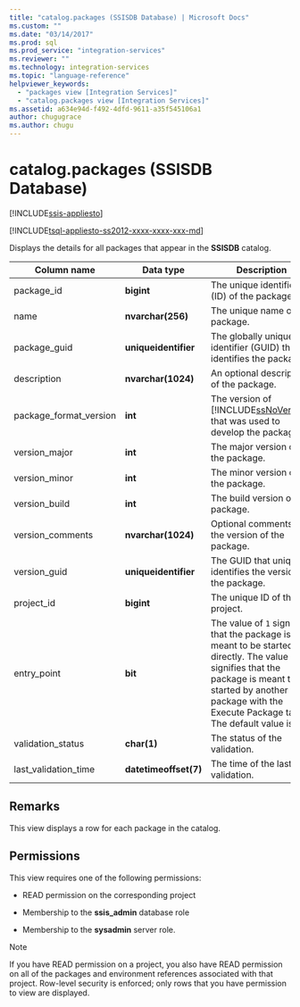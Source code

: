 ```yaml
---
title: "catalog.packages (SSISDB Database) | Microsoft Docs"
ms.custom: ""
ms.date: "03/14/2017"
ms.prod: sql
ms.prod_service: "integration-services"
ms.reviewer: ""
ms.technology: integration-services
ms.topic: "language-reference"
helpviewer_keywords: 
  - "packages view [Integration Services]"
  - "catalog.packages view [Integration Services]"
ms.assetid: a634e94d-f492-4dfd-9611-a35f545106a1
author: chugugrace
ms.author: chugu
---
```

# catalog.packages (SSISDB Database)

[!INCLUDE[ssis-appliesto](../../includes/ssis-appliesto-ssvrpluslinux-asdb-asdw-xxx.md)]


[!INCLUDE[tsql-appliesto-ss2012-xxxx-xxxx-xxx-md](../../includes/tsql-appliesto-ss2012-xxxx-xxxx-xxx-md.md)]

  Displays the details for all packages that appear in the **SSISDB** catalog.  
  
|Column name|Data type|Description|  
|-----------------|---------------|-----------------|  
|package_id|**bigint**|The unique identifier (ID) of the package.|  
|name|**nvarchar(256)**|The unique name of the package.|  
|package_guid|**uniqueidentifier**|The globally unique identifier (GUID) that identifies the package.|  
|description|**nvarchar(1024)**|An optional description of the package.|  
|package_format_version|**int**|The version of [!INCLUDE[ssNoVersion](../../includes/ssnoversion-md.md)] that was used to develop the package.|  
|version_major|**int**|The major version of the package.|  
|version_minor|**int**|The minor version of the package.|  
|version_build|**int**|The build version of the package.|  
|version_comments|**nvarchar(1024)**|Optional comments on the version of the package.|  
|version_guid|**uniqueidentifier**|The GUID that uniquely identifies the version of the package.|  
|project_id|**bigint**|The unique ID of the project.|  
|entry_point|**bit**|The value of `1` signifies that the package is meant to be started directly. The value of `0` signifies that the package is meant to be started by another package with the Execute Package task. The default value is `1`.|  
|validation_status|**char(1)**|The status of the validation.|  
|last_validation_time|**datetimeoffset(7)**|The time of the last validation.|  
  
## Remarks  
 This view displays a row for each package in the catalog.  
  
## Permissions  
 This view requires one of the following permissions:  
  
-   READ permission on the corresponding project  
  
-   Membership to the **ssis_admin** database role  
  
-   Membership to the **sysadmin** server role.  
  
> [!NOTE]  
>  If you have READ permission on a project, you also have READ permission on all of the packages and environment references associated with that project. Row-level security is enforced; only rows that you have permission to view are displayed.  
  
  
